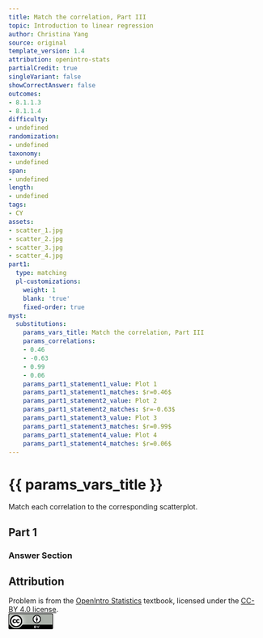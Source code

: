 ```yaml
---
title: Match the correlation, Part III
topic: Introduction to linear regression
author: Christina Yang
source: original
template_version: 1.4
attribution: openintro-stats
partialCredit: true
singleVariant: false
showCorrectAnswer: false
outcomes:
- 8.1.1.3
- 8.1.1.4
difficulty:
- undefined
randomization:
- undefined
taxonomy:
- undefined
span:
- undefined
length:
- undefined
tags:
- CY
assets:
- scatter_1.jpg
- scatter_2.jpg
- scatter_3.jpg
- scatter_4.jpg
part1:
  type: matching
  pl-customizations:
    weight: 1
    blank: 'true'
    fixed-order: true
myst:
  substitutions:
    params_vars_title: Match the correlation, Part III
    params_correlations:
    - 0.46
    - -0.63
    - 0.99
    - 0.06
    params_part1_statement1_value: Plot 1
    params_part1_statement1_matches: $r=0.46$
    params_part1_statement2_value: Plot 2
    params_part1_statement2_matches: $r=-0.63$
    params_part1_statement3_value: Plot 3
    params_part1_statement3_matches: $r=0.99$
    params_part1_statement4_value: Plot 4
    params_part1_statement4_matches: $r=0.06$
---
```

# {{ params_vars_title }}
Match each correlation to the corresponding scatterplot.

<!-- <img src="scatter_1.jpg" width=400>
<img src="scatter_2.jpg" width=400>
<img src="scatter_3.jpg" width=400>
<img src="scatter_4.jpg" width=400> -->

<pl-figure file-name="figure 1.png" type="dynamic" width="500px"></pl-figure>

## Part 1

### Answer Section

## Attribution

Problem is from the [OpenIntro Statistics](https://openintro.org/book/os/) textbook, licensed under the [CC-BY 4.0 license](https://creativecommons.org/licenses/by/4.0/).<br>![Image representing the Creative Commons 4.0 BY license.](https://raw.githubusercontent.com/firasm/bits/master/by.png)